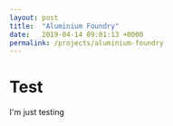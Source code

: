 ```yaml
---
layout: post
title:  "Aluminium Foundry"
date:   2019-04-14 09:01:13 +0000
permalink: /projects/aluminium-foundry
---
```


# Test

I'm just testing
